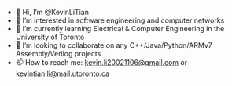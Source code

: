 - 👋 Hi, I’m @KevinLiTian
- 👀 I’m interested in software engineering and computer networks
- 🌱 I’m currently learning Electrical & Computer Engineering in the University of Toronto
- 💞️ I’m looking to collaborate on any C++/Java/Python/ARMv7 Assembly/Verilog projects
- 📫 How to reach me: kevin.li20021106@gmail.com or kevintian.li@mail.utoronto.ca

<!---
KevinLiTian/KevinLiTian is a ✨ special ✨ repository because its `README.md` (this file) appears on your GitHub profile.
You can click the Preview link to take a look at your changes.
--->
